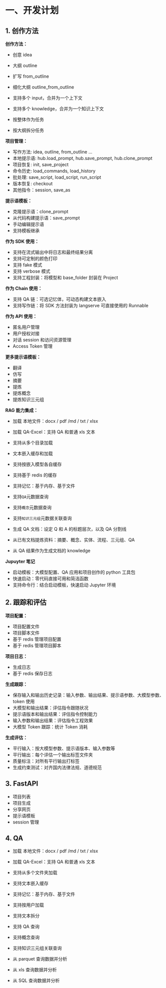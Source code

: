 # 一、开发计划

## 1. 创作方法

**创作方法：**

- 创意 idea
- 大纲 outline
- 扩写 from_outline
- 细化大纲 outline_from_outline

- 支持多个 input，合并为一个上下文
- 支持多个 knowledge，合并为一个知识上下文

- 按整体作为任务
- 按大纲拆分任务

**项目管理：**

- 写作方法: idea, outline, from_outline ...
- 本地提示语: hub.load_prompt, hub.save_prompt, hub.clone_prompt
- 项目恢复: init, save_project
- 命令历史: load_commands, load_history
- 批处理: save_script, load_script, run_script
- 版本恢复: checkout
- 其他指令：session, save_as

**提示语模板：**

- 克隆提示语：clone_prompt
- 从代码构建提示语：save_prompt
- 手动编辑提示语
- 支持模板继承

**作为 SDK 使用：**

- 支持在流式输出中将日志和最终结果分离
- 支持可定制的颜色打印
- 支持 fake 模式
- 支持 verbose 模式
- 支持工程封装：将模型和 base_folder 封装在 Project

**作为 Chain 使用：**

- 支持 QA 链：可选记忆体，可动态构建文本嵌入
- 支持写作链：将 SDK 方法封装为 langserve 可直接使用的 Runnable

**作为 API 使用：**

- 匿名用户管理
- 用户授权对接
- 对话 session 和访问资源管理
- Access Token 管理

**更多提示语模板：**

- 翻译
- 仿写
- 摘要
- 提炼
- 提炼概念
- 提炼知识三元组

**RAG 能力集成：**

- 加载 本地文件：docx / pdf /md / txt / xlsx
- 加载 QA-Excel：支持 QA 和普通 xls 文本
- 支持从多个目录加载

- 文本嵌入缓存和加载
- 支持按嵌入模型各自缓存
- 支持基于 redis 的缓存

- 支持记忆：基于内存、基于文件

- 支持`QA`元数据查询
- 支持`概念`元数据查询
- 支持`知识三元组`元数据关联查询

- 生成 QA 文档：设定 Q 和 A 的标题层次，以及 QA 分割线
- 从已有文档提炼资料：摘要、概念、实体、流程、三元组、QA

- 从 QA 结果作为生成文档的 knowledge

**Jupuyter 笔记**

- 启动模板：大模型配置、QA 应用和项目创作的 python 工具包
- 快速启动：零代码直接可用和简洁函数
- 支持命令行：结合启动模板，快速启动 Jupyter 环境

## 2. 跟踪和评估

**项目配置：**

- 项目配置文件
- 项目脚本文件
- 基于 redis 管理项目配置
- 基于 redis 管理项目脚本

**项目日志：**

- 生成日志
- 基于 redis 保存日志

**生成跟踪：**

- 保存输入和输出历史记录：输入参数、输出结果、提示语参数、大模型参数、token 使用
- 大模型和输出结果：评估指令跟随状况
- 提示语版本和输出结果：评估指令控制能力
- 输入参数和输出结果：评估指令工程效果
- 大模型 Token 跟踪：统计 Token 消耗

**生成评估：**

- 平行输入：按大模型参数、提示语版本、输入参数等
- 平行输出：每个评估一个输出标签文件夹
- 质量标注：对所有平行输出打标签
- 生成约束测试：对齐国内法律法规、道德规范

## 3. FastAPI

- 项目列表
- 项目生成
- 分享网页
- 提示语模板
- session 管理

## 4. QA

- 加载 本地文件：docx / pdf /md / txt / xlsx
- 加载 QA-Excel：支持 QA 和普通 xls 文本
- 支持从多个文件夹加载
- 支持文本嵌入缓存
- 支持记忆：基于内存、基于文件
- 支持按用户加载

- 支持文本拆分
- 支持 QA 查询
- 支持概念查询
- 支持知识三元组关联查询

- 从 parquet 查询数据并分析
- 从 xls 查询数据并分析
- 从 SQL 查询数据并分析

